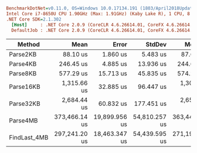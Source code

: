 ``` ini

BenchmarkDotNet=v0.11.0, OS=Windows 10.0.17134.191 (1803/April2018Update/Redstone4)
Intel Core i7-8650U CPU 1.90GHz (Max: 1.91GHz) (Kaby Lake R), 1 CPU, 8 logical and 4 physical cores
.NET Core SDK=2.1.302
  [Host]     : .NET Core 2.0.9 (CoreCLR 4.6.26614.01, CoreFX 4.6.26614.01), 64bit RyuJIT
  DefaultJob : .NET Core 2.0.9 (CoreCLR 4.6.26614.01, CoreFX 4.6.26614.01), 64bit RyuJIT


```
|       Method |          Mean |         Error |        StdDev |        Median |           Min |          Max |      Gen 0 |   Allocated |
|------------- |--------------:|--------------:|--------------:|--------------:|--------------:|-------------:|-----------:|------------:|
|     Parse2KB |      88.10 us |      1.860 us |      5.483 us |      87.60 us |      78.61 us |     101.4 us |     7.0801 |     1.83 KB |
|     Parse4KB |     246.45 us |      4.885 us |     13.936 us |     244.63 us |     214.66 us |     283.1 us |    20.0195 |     2.67 KB |
|     Parse8KB |     577.29 us |     15.713 us |     45.835 us |     574.24 us |     468.97 us |     684.0 us |    47.8516 |      4.5 KB |
|    Parse16KB |   1,315.66 us |     32.885 us |     96.447 us |   1,305.71 us |   1,101.97 us |   1,576.5 us |    95.7031 |     7.59 KB |
|    Parse32KB |   2,684.44 us |     60.832 us |    177.451 us |   2,654.04 us |   2,340.89 us |   3,102.8 us |   199.2188 |    14.41 KB |
|     Parse4MB | 373,466.14 us | 19,899.956 us | 54,810.257 us | 363,443.55 us | 268,461.00 us | 518,044.9 us | 40000.0000 |  2577.33 KB |
| FindLast_4MB | 297,241.20 us | 18,463.347 us | 54,439.595 us | 271,198.45 us | 236,673.80 us | 464,998.5 us | 34000.0000 | 127560.3 KB |
